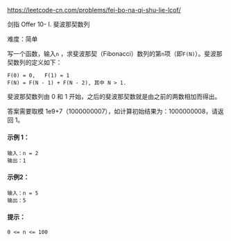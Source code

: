 https://leetcode-cn.com/problems/fei-bo-na-qi-shu-lie-lcof/

剑指 Offer 10- I. 斐波那契数列

难度：简单

写一个函数，输入`n` ，求斐波那契（Fibonacci）数列的第`n`项（即`F(N)`）。斐波那契数列的定义如下：
```
F(0) = 0,   F(1) = 1
F(N) = F(N - 1) + F(N - 2), 其中 N > 1.
```

斐波那契数列由 0 和 1 开始，之后的斐波那契数就是由之前的两数相加而得出。

答案需要取模 1e9+7（1000000007），如计算初始结果为：1000000008，请返回 1。

 
#### 示例 1：
```
输入：n = 2
输出：1
```

#### 示例2：
```
输入：n = 5
输出：5
```

#### 提示：
`0 <= n <= 100`